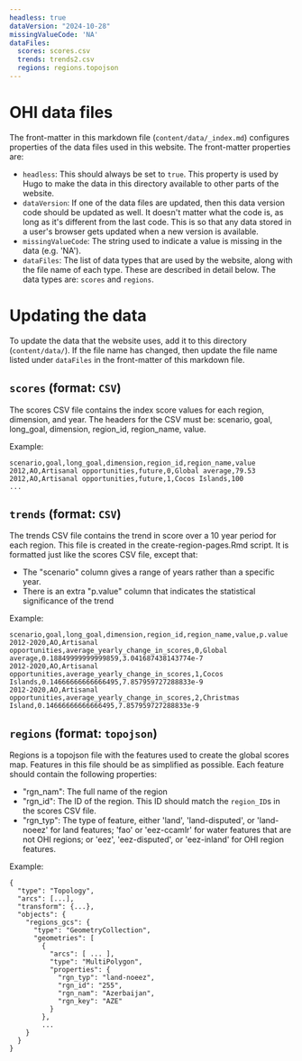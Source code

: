 ```yaml
---
headless: true
dataVersion: "2024-10-28"
missingValueCode: 'NA'
dataFiles:
  scores: scores.csv
  trends: trends2.csv
  regions: regions.topojson
---
```


# OHI data files

The front-matter in this markdown file (`content/data/_index.md`) configures properties of
the data files used in this website. The front-matter properties are:

- `headless`: This should always be set to `true`. This property is used by Hugo to make
  the data in this directory available to other parts of the website.
- `dataVersion`: If one of the data files are updated, then this data version code should
  be updated as well. It doesn't matter what the code is, as long as it's different from
  the last code. This is so that any data stored in a user's browser gets updated when a
  new version is available.
- `missingValueCode`: The string used to indicate a value is missing in the data (e.g.
  'NA').
- `dataFiles`: The list of data types that are used by the website, along with the file
  name of each type. These are described in detail below. The data types are: `scores`
  and `regions`.

# Updating the data

To update the data that the website uses, add it to this directory (`content/data/`). If
the file name has changed, then update the file name listed under `dataFiles` in the
front-matter of this markdown file.

## `scores` (format: `CSV`)

The scores CSV file contains the index score values for each region, dimension, and year.
The headers for the CSV must be: scenario, goal, long_goal, dimension, region_id,
region_name, value.

Example:
```
scenario,goal,long_goal,dimension,region_id,region_name,value
2012,AO,Artisanal opportunities,future,0,Global average,79.53
2012,AO,Artisanal opportunities,future,1,Cocos Islands,100
...
```

## `trends`  (format: `CSV`)

The trends CSV file contains the trend in score over a 10 year period for each region. This file is created in the create-region-pages.Rmd script. It is formatted just like the scores CSV file, except that:
- The "scenario" column gives a range of years rather than a specific year.
- There is an extra "p.value" column that indicates the statistical significance of the trend

Example:
```
scenario,goal,long_goal,dimension,region_id,region_name,value,p.value
2012-2020,AO,Artisanal opportunities,average_yearly_change_in_scores,0,Global average,0.18849999999999859,3.041687438143774e-7
2012-2020,AO,Artisanal opportunities,average_yearly_change_in_scores,1,Cocos Islands,0.14666666666666495,7.857959727288833e-9
2012-2020,AO,Artisanal opportunities,average_yearly_change_in_scores,2,Christmas Island,0.14666666666666495,7.857959727288833e-9
```

## `regions` (format: `topojson`)

Regions is a topojson file with the features used to create the global scores map.
Features in this file should be as simplified as possible. Each feature should contain the
following properties:
- "rgn_nam": The full name of the region
- "rgn_id": The ID of the region. This ID should match the `region_ID`s in the scores CSV
  file.
- "rgn_typ": The type of feature, either 'land', 'land-disputed', or 'land-noeez' for land
  features; 'fao' or 'eez-ccamlr' for water features that are not OHI regions; or 'eez',
  'eez-disputed', or 'eez-inland' for OHI region features.

Example:

```
{
  "type": "Topology",
  "arcs": [...],
  "transform": {...},
  "objects": {
    "regions_gcs": {
      "type": "GeometryCollection",
      "geometries": [
        {
          "arcs": [ ... ],
          "type": "MultiPolygon",
          "properties": {
            "rgn_typ": "land-noeez",
            "rgn_id": "255",
            "rgn_nam": "Azerbaijan",
            "rgn_key": "AZE"
          }
        },
        ...
    }
  }
}
```

